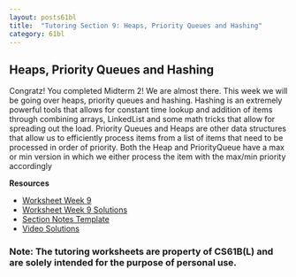 ```yaml
---
layout: posts61bl
title:  "Tutoring Section 9: Heaps, Priority Queues and Hashing"
category: 61bl
---
```


## Heaps, Priority Queues and Hashing

Congratz! You completed Midterm 2! We are almost there. This week we will be going over heaps, priority queues and hashing. Hashing is an extremely powerful tools that allows for constant time lookup and addition of items through combining arrays, LinkedList and some math tricks that allow for spreading out the load. Priority Queues and Heaps are other data structures that allow us to efficiently process items from a list of items that need to be processed in order of priority. Both the Heap and PriorityQueue have a max or min version in which we either process the item with the max/min priority accordingly


**Resources**
- [Worksheet Week 9](https://www.kevin-miao.com/assets/docs/Worksheet9Tutoring.pdf)
- [Worksheet Week 9 Solutions](https://www.kevin-miao.com/assets/docs/Worksheet9Solution.pdf)
- [Section Notes Template](/assets/docs/Q9Template.pdf)
- [Video Solutions](https://www.youtube.com/playlist?list=PLDMWsWbBOBRLjlLuY3bwopMfkqeXIeWCn)

### Note: The tutoring worksheets are property of CS61B(L) and are solely intended for the purpose of personal use.

